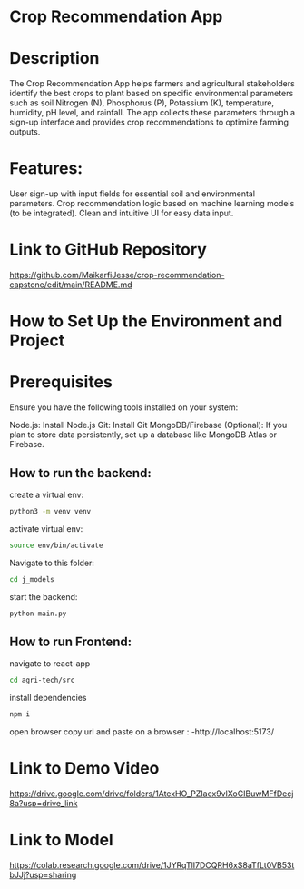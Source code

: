 # Crop Recommendation App

# Description

The Crop Recommendation App helps farmers and agricultural stakeholders identify the best crops to plant based on specific environmental parameters such as soil Nitrogen (N), Phosphorus (P), Potassium (K), temperature, humidity, pH level, and rainfall. The app collects these parameters through a sign-up interface and provides crop recommendations to optimize farming outputs.

# Features:

User sign-up with input fields for essential soil and environmental parameters.
Crop recommendation logic based on machine learning models (to be integrated).
Clean and intuitive UI for easy data input.

# Link to GitHub Repository
https://github.com/MaikarfiJesse/crop-recommendation-capstone/edit/main/README.md

# How to Set Up the Environment and Project

# Prerequisites
Ensure you have the following tools installed on your system:

Node.js: Install Node.js
Git: Install Git
MongoDB/Firebase (Optional): If you plan to store data persistently, set up a database like MongoDB Atlas or Firebase.

## How to run the backend:

create a virtual env:
```sh
python3 -m venv venv
```

activate virtual env:
```sh
source env/bin/activate
```

Navigate to this folder:
```sh
cd j_models
```
start the backend:
```sh
python main.py
```

## How to run Frontend:
navigate to react-app
```sh
cd agri-tech/src
```

install dependencies
```sh
npm i
```

open browser
copy url and paste on a browser : -http://localhost:5173/


# Link to Demo Video
https://drive.google.com/drive/folders/1AtexHO_PZIaex9vlXoCIBuwMFfDecj8a?usp=drive_link 

# Link to Model 
https://colab.research.google.com/drive/1JYRqTlI7DCQRH6xS8aTfLt0VB53tbJJj?usp=sharing 
